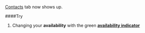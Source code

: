 [Contacts](#tabbar-contacts) tab now shows up.

####Try
1. Changing your **availability** with the green [**availability indicator**](#availability-indicator)